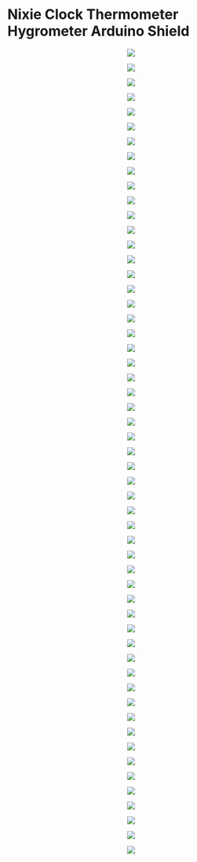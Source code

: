 # Nixie Clock Thermometer Hygrometer Arduino Shield

<p align="center"><img src="https://github.com/marcinsaj/Nixie-Clock-Thermometer-Hygrometer-Arduino-Shield/blob/master/extras/assembly-instruction-images/nixie-shield-assembly-instruction_01.jpg"></p>

<p align="center"><img src="https://github.com/marcinsaj/Nixie-Clock-Thermometer-Hygrometer-Arduino-Shield/blob/master/extras/assembly-instruction-images/nixie-shield-assembly-instruction_02.jpg"></p>

<p align="center"><img src="https://github.com/marcinsaj/Nixie-Clock-Thermometer-Hygrometer-Arduino-Shield/blob/master/extras/assembly-instruction-images/nixie-shield-assembly-instruction_03.jpg"></p>

<p align="center"><img src="https://github.com/marcinsaj/Nixie-Clock-Thermometer-Hygrometer-Arduino-Shield/blob/master/extras/assembly-instruction-images/nixie-shield-assembly-instruction_04.jpg"></p>

<p align="center"><img src="https://github.com/marcinsaj/Nixie-Clock-Thermometer-Hygrometer-Arduino-Shield/blob/master/extras/assembly-instruction-images/nixie-shield-assembly-instruction_05.jpg"></p>

<p align="center"><img src="https://github.com/marcinsaj/Nixie-Clock-Thermometer-Hygrometer-Arduino-Shield/blob/master/extras/assembly-instruction-images/nixie-shield-assembly-instruction_06.jpg"></p>

<p align="center"><img src="https://github.com/marcinsaj/Nixie-Clock-Thermometer-Hygrometer-Arduino-Shield/blob/master/extras/assembly-instruction-images/nixie-shield-assembly-instruction_07.jpg"></p>

<p align="center"><img src="https://github.com/marcinsaj/Nixie-Clock-Thermometer-Hygrometer-Arduino-Shield/blob/master/extras/assembly-instruction-images/nixie-shield-assembly-instruction_08.jpg"></p>

<p align="center"><img src="https://github.com/marcinsaj/Nixie-Clock-Thermometer-Hygrometer-Arduino-Shield/blob/master/extras/assembly-instruction-images/nixie-shield-assembly-instruction_09.jpg"></p>

<p align="center"><img src="https://github.com/marcinsaj/Nixie-Clock-Thermometer-Hygrometer-Arduino-Shield/blob/master/extras/assembly-instruction-images/nixie-shield-assembly-instruction_10.jpg"></p>

<p align="center"><img src="https://github.com/marcinsaj/Nixie-Clock-Thermometer-Hygrometer-Arduino-Shield/blob/master/extras/assembly-instruction-images/nixie-shield-assembly-instruction_11.jpg"></p>

<p align="center"><img src="https://github.com/marcinsaj/Nixie-Clock-Thermometer-Hygrometer-Arduino-Shield/blob/master/extras/assembly-instruction-images/nixie-shield-assembly-instruction_12.jpg"></p>

<p align="center"><img src="https://github.com/marcinsaj/Nixie-Clock-Thermometer-Hygrometer-Arduino-Shield/blob/master/extras/assembly-instruction-images/nixie-shield-assembly-instruction_13.jpg"></p>

<p align="center"><img src="https://github.com/marcinsaj/Nixie-Clock-Thermometer-Hygrometer-Arduino-Shield/blob/master/extras/assembly-instruction-images/nixie-shield-assembly-instruction_14.jpg"></p>

<p align="center"><img src="https://github.com/marcinsaj/Nixie-Clock-Thermometer-Hygrometer-Arduino-Shield/blob/master/extras/assembly-instruction-images/nixie-shield-assembly-instruction_15.jpg"></p>

<p align="center"><img src="https://github.com/marcinsaj/Nixie-Clock-Thermometer-Hygrometer-Arduino-Shield/blob/master/extras/assembly-instruction-images/nixie-shield-assembly-instruction_16.jpg"></p>

<p align="center"><img src="https://github.com/marcinsaj/Nixie-Clock-Thermometer-Hygrometer-Arduino-Shield/blob/master/extras/assembly-instruction-images/nixie-shield-assembly-instruction_17.jpg"></p>

<p align="center"><img src="https://github.com/marcinsaj/Nixie-Clock-Thermometer-Hygrometer-Arduino-Shield/blob/master/extras/assembly-instruction-images/nixie-shield-assembly-instruction_18.jpg"></p>

<p align="center"><img src="https://github.com/marcinsaj/Nixie-Clock-Thermometer-Hygrometer-Arduino-Shield/blob/master/extras/assembly-instruction-images/nixie-shield-assembly-instruction_19.jpg"></p>

<p align="center"><img src="https://github.com/marcinsaj/Nixie-Clock-Thermometer-Hygrometer-Arduino-Shield/blob/master/extras/assembly-instruction-images/nixie-shield-assembly-instruction_20.jpg"></p>

<p align="center"><img src="https://github.com/marcinsaj/Nixie-Clock-Thermometer-Hygrometer-Arduino-Shield/blob/master/extras/assembly-instruction-images/nixie-shield-assembly-instruction_21.jpg"></p>

<p align="center"><img src="https://github.com/marcinsaj/Nixie-Clock-Thermometer-Hygrometer-Arduino-Shield/blob/master/extras/assembly-instruction-images/nixie-shield-assembly-instruction_22.jpg"></p>

<p align="center"><img src="https://github.com/marcinsaj/Nixie-Clock-Thermometer-Hygrometer-Arduino-Shield/blob/master/extras/assembly-instruction-images/nixie-shield-assembly-instruction_23.jpg"></p>

<p align="center"><img src="https://github.com/marcinsaj/Nixie-Clock-Thermometer-Hygrometer-Arduino-Shield/blob/master/extras/assembly-instruction-images/nixie-shield-assembly-instruction_24.jpg"></p>

<p align="center"><img src="https://github.com/marcinsaj/Nixie-Clock-Thermometer-Hygrometer-Arduino-Shield/blob/master/extras/assembly-instruction-images/nixie-shield-assembly-instruction_25.jpg"></p>

<p align="center"><img src="https://github.com/marcinsaj/Nixie-Clock-Thermometer-Hygrometer-Arduino-Shield/blob/master/extras/assembly-instruction-images/nixie-shield-assembly-instruction_26.jpg"></p>

<p align="center"><img src="https://github.com/marcinsaj/Nixie-Clock-Thermometer-Hygrometer-Arduino-Shield/blob/master/extras/assembly-instruction-images/nixie-shield-assembly-instruction_27.jpg"></p>

<p align="center"><img src="https://github.com/marcinsaj/Nixie-Clock-Thermometer-Hygrometer-Arduino-Shield/blob/master/extras/assembly-instruction-images/nixie-shield-assembly-instruction_28.jpg"></p>

<p align="center"><img src="https://github.com/marcinsaj/Nixie-Clock-Thermometer-Hygrometer-Arduino-Shield/blob/master/extras/assembly-instruction-images/nixie-shield-assembly-instruction_29.jpg"></p>

<p align="center"><img src="https://github.com/marcinsaj/Nixie-Clock-Thermometer-Hygrometer-Arduino-Shield/blob/master/extras/assembly-instruction-images/nixie-shield-assembly-instruction_30.jpg"></p>

<p align="center"><img src="https://github.com/marcinsaj/Nixie-Clock-Thermometer-Hygrometer-Arduino-Shield/blob/master/extras/assembly-instruction-images/nixie-shield-assembly-instruction_31.jpg"></p>

<p align="center"><img src="https://github.com/marcinsaj/Nixie-Clock-Thermometer-Hygrometer-Arduino-Shield/blob/master/extras/assembly-instruction-images/nixie-shield-assembly-instruction_32.jpg"></p>

<p align="center"><img src="https://github.com/marcinsaj/Nixie-Clock-Thermometer-Hygrometer-Arduino-Shield/blob/master/extras/assembly-instruction-images/nixie-shield-assembly-instruction_33.jpg"></p>

<p align="center"><img src="https://github.com/marcinsaj/Nixie-Clock-Thermometer-Hygrometer-Arduino-Shield/blob/master/extras/assembly-instruction-images/nixie-shield-assembly-instruction_34.jpg"></p>

<p align="center"><img src="https://github.com/marcinsaj/Nixie-Clock-Thermometer-Hygrometer-Arduino-Shield/blob/master/extras/assembly-instruction-images/nixie-shield-assembly-instruction_35.jpg"></p>

<p align="center"><img src="https://github.com/marcinsaj/Nixie-Clock-Thermometer-Hygrometer-Arduino-Shield/blob/master/extras/assembly-instruction-images/nixie-shield-assembly-instruction_36.jpg"></p>

<p align="center"><img src="https://github.com/marcinsaj/Nixie-Clock-Thermometer-Hygrometer-Arduino-Shield/blob/master/extras/assembly-instruction-images/nixie-shield-assembly-instruction_40.jpg"></p>

<p align="center"><img src="https://github.com/marcinsaj/Nixie-Clock-Thermometer-Hygrometer-Arduino-Shield/blob/master/extras/assembly-instruction-images/nixie-shield-assembly-instruction_41.jpg"></p>

<p align="center"><img src="https://github.com/marcinsaj/Nixie-Clock-Thermometer-Hygrometer-Arduino-Shield/blob/master/extras/assembly-instruction-images/nixie-shield-assembly-instruction_42.jpg"></p>

<p align="center"><img src="https://github.com/marcinsaj/Nixie-Clock-Thermometer-Hygrometer-Arduino-Shield/blob/master/extras/assembly-instruction-images/nixie-shield-assembly-instruction_43.jpg"></p>

<p align="center"><img src="https://github.com/marcinsaj/Nixie-Clock-Thermometer-Hygrometer-Arduino-Shield/blob/master/extras/assembly-instruction-images/nixie-shield-assembly-instruction_44.jpg"></p>

<p align="center"><img src="https://github.com/marcinsaj/Nixie-Clock-Thermometer-Hygrometer-Arduino-Shield/blob/master/extras/assembly-instruction-images/nixie-shield-assembly-instruction_45.jpg"></p>

<p align="center"><img src="https://github.com/marcinsaj/Nixie-Clock-Thermometer-Hygrometer-Arduino-Shield/blob/master/extras/assembly-instruction-images/nixie-shield-assembly-instruction_37.jpg"></p>

<p align="center"><img src="https://github.com/marcinsaj/Nixie-Clock-Thermometer-Hygrometer-Arduino-Shield/blob/master/extras/assembly-instruction-images/nixie-shield-assembly-instruction_38.jpg"></p>

<p align="center"><img src="https://github.com/marcinsaj/Nixie-Clock-Thermometer-Hygrometer-Arduino-Shield/blob/master/extras/assembly-instruction-images/nixie-shield-assembly-instruction_39.jpg"></p>

<p align="center"><img src="https://github.com/marcinsaj/Nixie-Clock-Thermometer-Hygrometer-Arduino-Shield/blob/master/extras/assembly-instruction-images/nixie-shield-assembly-instruction_46.jpg"></p>

<p align="center"><img src="https://github.com/marcinsaj/Nixie-Clock-Thermometer-Hygrometer-Arduino-Shield/blob/master/extras/assembly-instruction-images/nixie-shield-assembly-instruction_47.jpg"></p>

<p align="center"><img src="https://github.com/marcinsaj/Nixie-Clock-Thermometer-Hygrometer-Arduino-Shield/blob/master/extras/assembly-instruction-images/nixie-shield-assembly-instruction_48.jpg"></p>

<p align="center"><img src="https://github.com/marcinsaj/Nixie-Clock-Thermometer-Hygrometer-Arduino-Shield/blob/master/extras/assembly-instruction-images/nixie-shield-assembly-instruction_49.jpg"></p>

<p align="center"><img src="https://github.com/marcinsaj/Nixie-Clock-Thermometer-Hygrometer-Arduino-Shield/blob/master/extras/assembly-instruction-images/nixie-shield-assembly-instruction_50.jpg"></p>

<p align="center"><img src="https://github.com/marcinsaj/Nixie-Clock-Thermometer-Hygrometer-Arduino-Shield/blob/master/extras/assembly-instruction-images/nixie-shield-assembly-instruction_51.jpg"></p>

<p align="center"><img src="https://github.com/marcinsaj/Nixie-Clock-Thermometer-Hygrometer-Arduino-Shield/blob/master/extras/assembly-instruction-images/nixie-shield-assembly-instruction_52.jpg"></p>

<p align="center"><img src="https://github.com/marcinsaj/Nixie-Clock-Thermometer-Hygrometer-Arduino-Shield/blob/master/extras/assembly-instruction-images/nixie-shield-assembly-instruction_54.jpg"></p>

<p align="center"><img src="https://github.com/marcinsaj/Nixie-Clock-Thermometer-Hygrometer-Arduino-Shield/blob/master/extras/assembly-instruction-images/nixie-shield-assembly-instruction_55.jpg"></p>

<p align="center"><img src="https://github.com/marcinsaj/Nixie-Clock-Thermometer-Hygrometer-Arduino-Shield/blob/master/extras/assembly-instruction-images/nixie-shield-assembly-instruction_53.jpg"></p>



